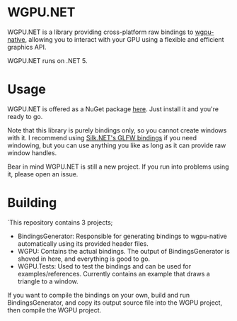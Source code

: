 # WGPU.NET
WGPU.NET is a library providing cross-platform raw bindings to [wgpu-native](https://github.com/gfx-rs/wgpu-native), allowing you to interact with your GPU using a flexible and efficient graphics API.

WGPU.NET runs on .NET 5.

# Usage
WGPU.NET is offered as a NuGet package [here](https://www.nuget.org/packages/WGPU.NET/0.1.0). Just install it and you're ready to go.

Note that this library is purely bindings only, so you cannot create windows with it. I recommend using [Silk.NET's GLFW bindings](https://www.nuget.org/packages/Silk.NET.GLFW/) if you need windowing, but you can use anything you like as long as it can provide raw window handles.

Bear in mind WGPU.NET is still a new project. If you run into problems using it, please open an issue.

# Building
`This repository contains 3 projects;
- BindingsGenerator: Responsible for generating bindings to wgpu-native automatically using its provided header files.
- WGPU: Contains the actual bindings. The output of BindingsGenerator is shoved in here, and everything is good to go.
- WGPU.Tests: Used to test the bindings and can be used for examples/references. Currently contains an example that draws a triangle to a window.

If you want to compile the bindings on your own, build and run BindingsGenerator, and copy its output source file into the WGPU project, then compile the WGPU project.